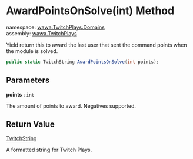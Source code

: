 # AwardPointsOnSolve\(int\) Method

namespace: [wawa\.TwitchPlays\.Domains](../../wawa.TwitchPlays.Domains.md)<br />
assembly: [wawa\.TwitchPlays](../../../wawa.TwitchPlays.md)

Yield return this to award the last user that sent the command points when the module is solved\.

```csharp
public static TwitchString AwardPointsOnSolve(int points);
```

## Parameters

__points__ : `int`

The amount of points to award\. Negatives supported\.

## Return Value

[TwitchString](../../../wawa.TwitchPlays/wawa.TwitchPlays.Domains/TwitchString.md)

A formatted string for Twitch Plays\.

